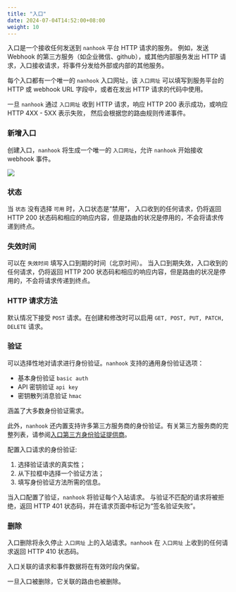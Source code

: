 ```yaml
---
title: "入口"
date: 2024-07-04T14:52:00+08:00
weight: 10
---
```



入口是一个接收任何发送到 `nanhook` 平台 HTTP 请求的服务。
例如，发送 Webhook 的第三方服务（如企业微信、github），或其他内部服务发出 HTTP 请求，入口接收请求，将事件分发给外部或内部的其他服务。

每个入口都有一个唯一的 `nanhook` 入口网址，该 `入口网址` 可以填写到服务平台的 HTTP 或 webhook URL 字段中，或者在发出 HTTP
请求的代码中使用。

一旦 `nanhook` 通过 `入口网址` 收到 HTTP 请求，响应 HTTP 200 表示成功，或响应 HTTP 4XX - 5XX 表示失败，
然后会根据您的路由规则传递事件。

### 新增入口

创建入口，`nanhook` 将生成一个唯一的 `入口网址`，允许 `nanhook` 开始接收 webhook 事件。

![](/docs/manual/new_source.png)

### 状态

当 `状态` 没有选择 `可用` 时，入口状态是“禁用”，
入口收到的任何请求，仍将返回 HTTP 200 状态码和相应的响应内容，但是路由的状况是停用的，不会将请求传递到终点。

### 失效时间

可以在 `失效时间` 填写入口到期的时间（北京时间）。
当入口到期失效，入口收到的任何请求，仍将返回 HTTP 200 状态码和相应的响应内容，但是路由的状况是停用的，不会将请求传递到终点。

### HTTP 请求方法

默认情况下接受 `POST` 请求。在创建和修改时可以启用 `GET, POST, PUT, PATCH, DELETE` 请求。

### 验证

可以选择性地对请求进行身份验证。`nanhook` 支持的通用身份验证选项：

* 基本身份验证 `basic auth`
* API 密钥验证 `api key`
* 密钥散列消息验证 `hmac`

涵盖了大多数身份验证需求。

此外，`nanhook` 还内置支持许多第三方服务商的身份验证。有关第三方服务商的完整列表，请参阅[入口第三方身份验证提供商](/docs/manual/authentication/#入口身份验证)。

配置入口请求的身份验证:

1. 选择验证请求的真实性；
2. 从下拉框中选择一个验证方法；
3. 填写身份验证方法所需的信息。

当入口配置了验证，`nanhook` 将验证每个入站请求。
与验证不匹配的请求将被拒绝，返回 HTTP 401 状态码，并在请求页面中标记为“签名验证失败”。

### 删除

入口删除将永久停止 `入口网址` 上的入站请求。`nanhook` 在 `入口网址` 上收到的任何请求返回 HTTP 410 状态码。

入口关联的请求和事件数据将在有效时段内保留。

一旦入口被删除，它关联的路由也被删除。